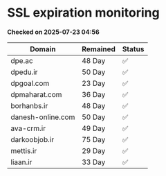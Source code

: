 # SSL expiration monitoring

**Checked on 2025-07-23 04:56**

| Domain | Remained | Status       |
|--------|----------|--------------|
| dpe.ac     | 48 Day   | ✅ |
| dpedu.ir     | 50 Day   | ✅ |
| dpgoal.com     | 23 Day   | ✅ |
| dpmaharat.com     | 36 Day   | ✅ |
| borhanbs.ir     | 48 Day   | ✅ |
| danesh-online.com     | 50 Day   | ✅ |
| ava-crm.ir     | 49 Day   | ✅ |
| darkoobjob.ir     | 75 Day   | ✅ |
| mettis.ir     | 29 Day   | ✅ |
| liaan.ir     | 33 Day   | ✅ |
